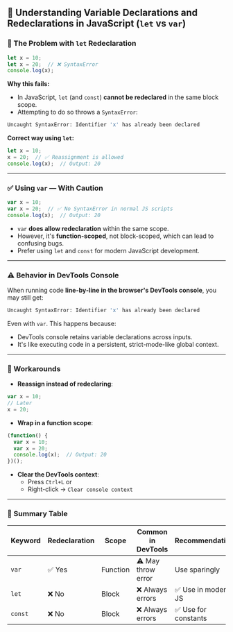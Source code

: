 ## 📘 Understanding Variable Declarations and Redeclarations in JavaScript (`let` vs `var`)

### 🚫 The Problem with `let` Redeclaration

```javascript
let x = 10;
let x = 20;  // ❌ SyntaxError
console.log(x);
```

**Why this fails:**

- In JavaScript, `let` (and `const`) **cannot be redeclared** in the same block scope.
- Attempting to do so throws a `SyntaxError`:

```bash
Uncaught SyntaxError: Identifier 'x' has already been declared
```

**Correct way using `let`:**

```javascript
let x = 10;
x = 20;  // ✅ Reassignment is allowed
console.log(x);  // Output: 20
```

---

### ✅ Using `var` — With Caution

```javascript
var x = 10;
var x = 20;  // ✅ No SyntaxError in normal JS scripts
console.log(x);  // Output: 20
```

- `var` **does allow redeclaration** within the same scope.
- However, it's **function-scoped**, not block-scoped, which can lead to confusing bugs.
- Prefer using `let` and `const` for modern JavaScript development.

---

### ⚠️ Behavior in DevTools Console

When running code **line-by-line in the browser's DevTools console**, you may still get:

```bash
Uncaught SyntaxError: Identifier 'x' has already been declared
```

Even with `var`. This happens because:

- DevTools console retains variable declarations across inputs.
- It's like executing code in a persistent, strict-mode-like global context.

---

### 🔁 Workarounds

- **Reassign instead of redeclaring**:

```javascript
var x = 10;
// Later
x = 20;
```

- **Wrap in a function scope**:

```javascript
(function() {
  var x = 10;
  var x = 20;
  console.log(x);  // Output: 20
})();
```

- **Clear the DevTools context**:
  - Press `Ctrl+L` or
  - Right-click → `Clear console context`

---

### 📝 Summary Table

| Keyword   | Redeclaration | Scope         | Common in DevTools | Recommendation         |
|-----------|----------------|---------------|--------------------|------------------------|
| `var`     | ✅ Yes          | Function       | ⚠️ May throw error | Use sparingly          |
| `let`     | ❌ No           | Block          | ❌ Always errors    | ✅ Use in modern JS     |
| `const`   | ❌ No           | Block          | ❌ Always errors    | ✅ Use for constants    |
